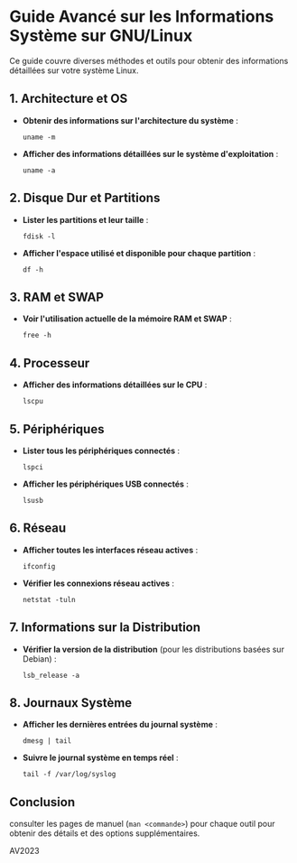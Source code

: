 # Guide Avancé sur les Informations Système sur GNU/Linux

Ce guide couvre diverses méthodes et outils pour obtenir des informations détaillées sur votre système Linux.

## 1. Architecture et OS

- **Obtenir des informations sur l'architecture du système** :
  ```
  uname -m
  ```

- **Afficher des informations détaillées sur le système d'exploitation** :
  ```
  uname -a
  ```

## 2. Disque Dur et Partitions

- **Lister les partitions et leur taille** :
  ```
  fdisk -l
  ```

- **Afficher l'espace utilisé et disponible pour chaque partition** :
  ```
  df -h
  ```

## 3. RAM et SWAP

- **Voir l'utilisation actuelle de la mémoire RAM et SWAP** :
  ```
  free -h
  ```

## 4. Processeur

- **Afficher des informations détaillées sur le CPU** :
  ```
  lscpu
  ```

## 5. Périphériques

- **Lister tous les périphériques connectés** :
  ```
  lspci
  ```

- **Afficher les périphériques USB connectés** :
  ```
  lsusb
  ```

## 6. Réseau

- **Afficher toutes les interfaces réseau actives** :
  ```
  ifconfig
  ```

- **Vérifier les connexions réseau actives** :
  ```
  netstat -tuln
  ```

## 7. Informations sur la Distribution

- **Vérifier la version de la distribution** (pour les distributions basées sur Debian) :
  ```
  lsb_release -a
  ```

## 8. Journaux Système

- **Afficher les dernières entrées du journal système** :
  ```
  dmesg | tail
  ```

- **Suivre le journal système en temps réel** :
  ```
  tail -f /var/log/syslog
  ```

## Conclusion

consulter les pages de manuel (`man <commande>`) pour chaque outil pour obtenir des détails et des options supplémentaires.

AV2023
